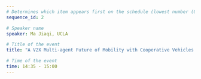 ```yaml
---
# Determines which item appears first on the schedule (lowest number (0) appears first)
sequence_id: 2

# Speaker name
speaker: Ma Jiaqi, UCLA

# Title of the event
title: "A V2X Multi-agent Future of Mobility with Cooperative Vehicles and Infrastructure (Invited Talk 2)"

# Time of the event
time: 14:35 - 15:00
---
```

